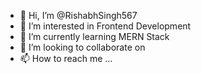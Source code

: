 - 👋 Hi, I’m @RishabhSingh567
- 👀 I’m interested in Frontend Development
- 🌱 I’m currently learning MERN Stack
- 💞️ I’m looking to collaborate on 
- 📫 How to reach me ...

<!---
RishabhSingh567/RishabhSingh567 is a ✨ special ✨ repository because its `README.md` (this file) appears on your GitHub profile.
You can click the Preview link to take a look at your changes.
--->
